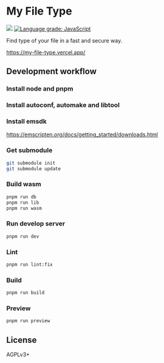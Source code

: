 # My File Type
![](https://img.shields.io/github/license/LibreService/my_file_type)
[![Language grade: JavaScript](https://img.shields.io/lgtm/grade/javascript/g/LibreService/my_file_type.svg?logo=lgtm&logoWidth=18)](https://lgtm.com/projects/g/LibreService/my_file_type/context:javascript)

Find type of your file in a fast and secure way.

https://my-file-type.vercel.app/

## Development workflow
### Install node and pnpm
### Install autoconf, automake and libtool
### Install emsdk
https://emscripten.org/docs/getting_started/downloads.html
### Get submodule
```sh
git submodule init
git submodule update
```
### Build wasm
```sh
pnpm run db
pnpm run lib
pnpm run wasm
```
### Run develop server
```sh
pnpm run dev
```
### Lint
```sh
pnpm run lint:fix
```
### Build
```sh
pnpm run build
```
### Preview
```sh
pnpm run preview
```

## License
AGPLv3+

